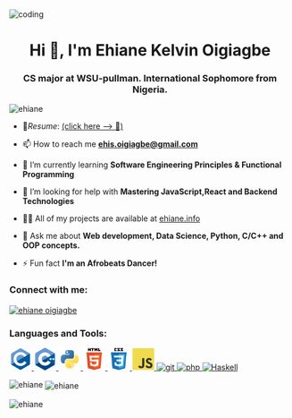 <img align="center" alt="coding" width="1000" height="250" src="https://media.tenor.com/p0kz7NOqxTkAAAAM/kaito-typing.gif">
<h1 align="center">Hi 👋, I'm Ehiane Kelvin Oigiagbe</h1>
<h3 align="center">CS major at WSU-pullman. International Sophomore from Nigeria.</h3>

<p align="left"> <img src="https://komarev.com/ghpvc/?username=ehiane&label=Profile%20views&color=0e75b6&style=flat" alt="ehiane" /> </p>

- 📄*Resume*:  [(click here --> 📄)](https://github.com/Ehiane/Ehiane/files/12598436/tentative_resume_for_Ehiane_Oigiagbe.pdf)

- 📫 How to reach me **ehis.oigiagbe@gmail.com**


- 🌱 I’m currently learning **Software Engineering Principles & Functional Programming**

- 🤝 I’m looking for help with **Mastering JavaScript,React and Backend Technologies**

- 👨‍💻 All of my projects are available at [ehiane.info](http://www.ehiane.info/)

- 💬 Ask me about **Web development, Data Science, Python, C/C++ and OOP concepts.**


- ⚡ Fun fact **I'm an Afrobeats Dancer!**

<h3 align="left">Connect with me:</h3>
<p align="left">

<!-- <a href="https://twitter.com/the_ehiane" target="blank"><img align="center" src="https://raw.githubusercontent.com/rahuldkjain/github-profile-readme-generator/master/src/images/icons/Social/twitter.svg" alt="the_ehiane" height="30" width="40" /></a> -->

<a href="https://linkedin.com/in/ehiane oigiagbe" target="blank"><img align="center" src="https://raw.githubusercontent.com/rahuldkjain/github-profile-readme-generator/master/src/images/icons/Social/linked-in-alt.svg" alt="ehiane oigiagbe" height="30" width="40" /></a>
</p>

<h3 align="left">Languages and Tools:</h3>
<p align="left">
  <a href="https://www.cprogramming.com/" target="_blank" rel="noreferrer">
    <img src="https://raw.githubusercontent.com/devicons/devicon/master/icons/c/c-original.svg" alt="c" width="40" height="40"/>
  </a>
  <a href="https://www.w3schools.com/cpp/" target="_blank" rel="noreferrer">
    <img src="https://raw.githubusercontent.com/devicons/devicon/master/icons/cplusplus/cplusplus-original.svg" alt="cplusplus" width="40" height="40"/>
  </a>
  <a href="https://www.python.org" target="_blank" rel="noreferrer">
    <img src="https://raw.githubusercontent.com/devicons/devicon/master/icons/python/python-original.svg" alt="python" width="40" height="40"/>
  </a>
    <a href="https://www.w3.org/html/" target="_blank" rel="noreferrer">
    <img src="https://raw.githubusercontent.com/devicons/devicon/master/icons/html5/html5-original-wordmark.svg" alt="html5" width="40" height="40"/>
  </a>
  <a href="https://www.w3schools.com/css/" target="_blank" rel="noreferrer">
    <img src="https://raw.githubusercontent.com/devicons/devicon/master/icons/css3/css3-original-wordmark.svg" alt="css3" width="40" height="40"/>
  </a>
   <a href="https://developer.mozilla.org/en-US/docs/Web/JavaScript" target="_blank" rel="noreferrer">
    <img src="https://raw.githubusercontent.com/devicons/devicon/master/icons/javascript/javascript-original.svg" alt="javascript" width="40" height="40"/>
  </a>
  <a href="https://git-scm.com/" target="_blank" rel="noreferrer">
    <img src="https://www.vectorlogo.zone/logos/git-scm/git-scm-icon.svg" alt="git" width="40" height="40"/>
  </a>
  <a href="https://www.php.net" target="_blank" rel="noreferrer"> <!-- Added PHP link -->
    <img src="https://www.php.net/images/logos/new-php-logo.svg" alt="php" width="40" height="40"/>
  </a>
  
  <a href="https://www.haskell.org/" target="_blank" rel="noreferrer">
  <img src="https://upload.wikimedia.org/wikipedia/commons/thumb/1/1c/Haskell-Logo.svg/512px-Haskell-Logo.svg.png" alt="Haskell" width="40" height="40"/>
</a>

</p>



<p><img align="left" src="https://github-readme-stats.vercel.app/api/top-langs?username=ehiane&show_icons=true&locale=en&layout=compact" alt="ehiane" /></p>

<p>&nbsp;<img align="center" src="https://github-readme-stats.vercel.app/api?username=ehiane&show_icons=true&locale=en" alt="ehiane" /></p>

<p><img align="center" src="https://github-readme-streak-stats.herokuapp.com/?user=ehiane&" alt="ehiane" /></p>

